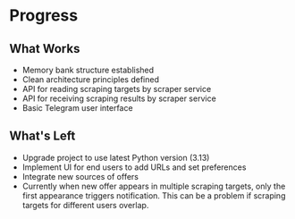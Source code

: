 # Progress

## What Works
- Memory bank structure established
- Clean architecture principles defined
- API for reading scraping targets by scraper service
- API for receiving scraping results by scraper service
- Basic Telegram user interface

## What's Left
- Upgrade project to use latest Python version (3.13)
- Implement UI for end users to add URLs and set preferences
- Integrate new sources of offers 
- Currently when new offer appears in multiple scraping targets, only the first appearance triggers notification. This can be a problem if scraping targets for different users overlap.
